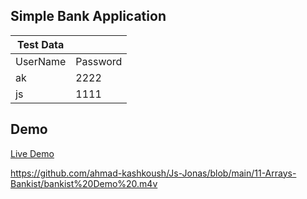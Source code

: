 
## Simple Bank Application

| Test Data |          |
| --------- | -------- |
| UserName  | Password |
| ak        | 2222     |
| js        | 1111     |



## Demo
[Live Demo](https://vercel.com/new/success?developer-id=&external-id=&redirect-url=&branch=main&deploymentUrl=js-jonas-qv539ev1c-ahmad-kashkoush.vercel.app&projectName=js-jonas&s=https%3A%2F%2Fgithub.com%2Fahmad-kashkoush%2FJs-Jonas&gitOrgLimit=&hasTrialAvailable=1&totalProjects=1)


https://github.com/ahmad-kashkoush/Js-Jonas/blob/main/11-Arrays-Bankist/bankist%20Demo%20.m4v
